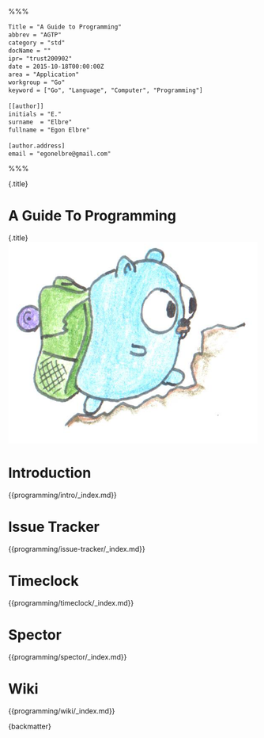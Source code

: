 %%%

	Title = "A Guide to Programming"
	abbrev = "AGTP"
	category = "std"
	docName = ""
	ipr= "trust200902"
	date = 2015-10-18T00:00:00Z
	area = "Application"
	workgroup = "Go"
	keyword = ["Go", "Language", "Computer", "Programming"]

	[[author]]
	initials = "E."
	surname  = "Elbre"
	fullname = "Egon Elbre"

	[author.address]
	email = "egonelbre@gmail.com"

%%%

{.title}
# A Guide To Programming
{.title}
![](assets/hiking.png)

# Introduction

{{programming/intro/_index.md}}

# Issue Tracker

{{programming/issue-tracker/_index.md}}

# Timeclock

{{programming/timeclock/_index.md}}

# Spector

{{programming/spector/_index.md}}

# Wiki

{{programming/wiki/_index.md}}

{backmatter}